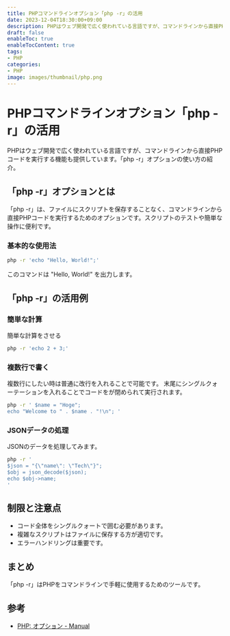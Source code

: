 ```yaml
---
title: PHPコマンドラインオプション「php -r」の活用
date: 2023-12-04T18:30:00+09:00
description: PHPはウェブ開発で広く使われている言語ですが、コマンドラインから直接PHPコードを実行する機能も提供しています。「php -r」オプションの使い方の紹介。
draft: false
enableToc: true
enableTocContent: true
tags: 
- PHP
categories: 
- PHP
image: images/thumbnail/php.png
---
```


# PHPコマンドラインオプション「php -r」の活用

PHPはウェブ開発で広く使われている言語ですが、コマンドラインから直接PHPコードを実行する機能も提供しています。「php -r」オプションの使い方の紹介。

## 「php -r」オプションとは

「php -r」は、ファイルにスクリプトを保存することなく、コマンドラインから直接PHPコードを実行するためのオプションです。スクリプトのテストや簡単な操作に便利です。

### 基本的な使用法

```bash
php -r 'echo "Hello, World!";'
```

このコマンドは "Hello, World!" を出力します。

## 「php -r」の活用例

### 簡単な計算

簡単な計算をさせる

```bash
php -r 'echo 2 + 3;'
```

### 複数行で書く

複数行にしたい時は普通に改行を入れることで可能です。
末尾にシングルクォーテーションを入れることでコードをが閉められて実行されます。

```bash
php -r ' $name = "Hoge";
echo "Welcome to " . $name . "!\n"; '
```

### JSONデータの処理

JSONのデータを処理してみます。

```bash
php -r '
$json = "{\"name\": \"Tech\"}";
$obj = json_decode($json);
echo $obj->name;
'
```

## 制限と注意点

- コード全体をシングルクォートで囲む必要があります。
- 複雑なスクリプトはファイルに保存する方が適切です。
- エラーハンドリングは重要です。

## まとめ

「php -r」はPHPをコマンドラインで手軽に使用するためのツールです。

## 参考

- <a href="https://www.php.net/manual/ja/features.commandline.options.php" target="_blank" rel="nofollow noopener">PHP: オプション - Manual</a>
